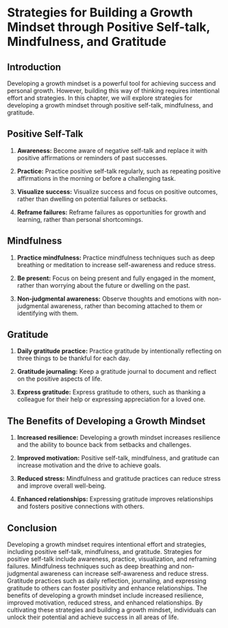 Strategies for Building a Growth Mindset through Positive Self-talk, Mindfulness, and Gratitude
=======================================================================================================================================

Introduction
------------

Developing a growth mindset is a powerful tool for achieving success and personal growth. However, building this way of thinking requires intentional effort and strategies. In this chapter, we will explore strategies for developing a growth mindset through positive self-talk, mindfulness, and gratitude.

Positive Self-Talk
------------------

1. **Awareness:** Become aware of negative self-talk and replace it with positive affirmations or reminders of past successes.

2. **Practice:** Practice positive self-talk regularly, such as repeating positive affirmations in the morning or before a challenging task.

3. **Visualize success:** Visualize success and focus on positive outcomes, rather than dwelling on potential failures or setbacks.

4. **Reframe failures:** Reframe failures as opportunities for growth and learning, rather than personal shortcomings.

Mindfulness
-----------

1. **Practice mindfulness:** Practice mindfulness techniques such as deep breathing or meditation to increase self-awareness and reduce stress.

2. **Be present:** Focus on being present and fully engaged in the moment, rather than worrying about the future or dwelling on the past.

3. **Non-judgmental awareness:** Observe thoughts and emotions with non-judgmental awareness, rather than becoming attached to them or identifying with them.

Gratitude
---------

1. **Daily gratitude practice:** Practice gratitude by intentionally reflecting on three things to be thankful for each day.

2. **Gratitude journaling:** Keep a gratitude journal to document and reflect on the positive aspects of life.

3. **Express gratitude:** Express gratitude to others, such as thanking a colleague for their help or expressing appreciation for a loved one.

The Benefits of Developing a Growth Mindset
-------------------------------------------

1. **Increased resilience:** Developing a growth mindset increases resilience and the ability to bounce back from setbacks and challenges.

2. **Improved motivation:** Positive self-talk, mindfulness, and gratitude can increase motivation and the drive to achieve goals.

3. **Reduced stress:** Mindfulness and gratitude practices can reduce stress and improve overall well-being.

4. **Enhanced relationships:** Expressing gratitude improves relationships and fosters positive connections with others.

Conclusion
----------

Developing a growth mindset requires intentional effort and strategies, including positive self-talk, mindfulness, and gratitude. Strategies for positive self-talk include awareness, practice, visualization, and reframing failures. Mindfulness techniques such as deep breathing and non-judgmental awareness can increase self-awareness and reduce stress. Gratitude practices such as daily reflection, journaling, and expressing gratitude to others can foster positivity and enhance relationships. The benefits of developing a growth mindset include increased resilience, improved motivation, reduced stress, and enhanced relationships. By cultivating these strategies and building a growth mindset, individuals can unlock their potential and achieve success in all areas of life.
